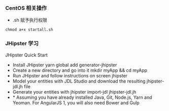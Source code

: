 ### CentOS 相关操作
* .sh 赋予执行权限
```
chmod a+x startall.sh
```

### JHipster 学习

JHipster Quick Start

* Install JHipster yarn global add generator-jhipster
* Create a new directory and go into it mkdir myApp && cd myApp
* Run JHipster and follow instructions on screen jhipster
* Model your entities with JDL Studio and download the resulting jhipster-jdl.jh file
* Generate your entities with jhipster import-jdl jhipster-jdl.jh
* \* Assuming you have already installed Java, Git, Node.js, Yarn and Yeoman. For AngularJS 1, you will also need Bower and Gulp


